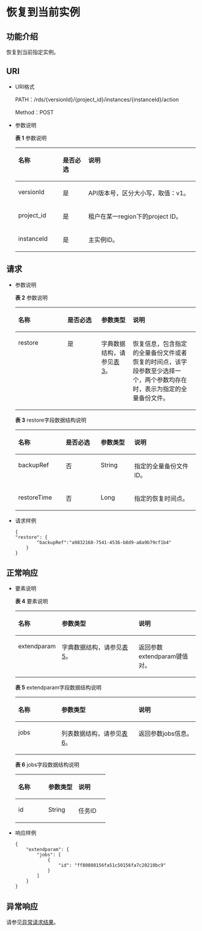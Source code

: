# 恢复到当前实例<a name="zh-cn_topic_0037147508"></a>

## 功能介绍<a name="section4850156117316"></a>

恢复到当前指定实例。

## URI<a name="section28961517113719"></a>

-   URI格式

    PATH：/rds/\{versionId\}/\{project\_id\}/instances/\{instanceId\}/action

    Method：POST

-   参数说明

    **表 1**  参数说明

    <a name="table4657088"></a>
    <table><thead align="left"><tr id="row60083059"><th class="cellrowborder" valign="top" width="24.69%" id="mcps1.2.4.1.1"><p id="p34889605"><a name="p34889605"></a><a name="p34889605"></a>名称</p>
    </th>
    <th class="cellrowborder" valign="top" width="14.16%" id="mcps1.2.4.1.2"><p id="p7485743"><a name="p7485743"></a><a name="p7485743"></a>是否必选</p>
    </th>
    <th class="cellrowborder" valign="top" width="61.150000000000006%" id="mcps1.2.4.1.3"><p id="p2365466"><a name="p2365466"></a><a name="p2365466"></a>说明</p>
    </th>
    </tr>
    </thead>
    <tbody><tr id="row5016156615186"><td class="cellrowborder" valign="top" width="24.69%" headers="mcps1.2.4.1.1 "><p id="p18868269151841"><a name="p18868269151841"></a><a name="p18868269151841"></a>versionId</p>
    </td>
    <td class="cellrowborder" valign="top" width="14.16%" headers="mcps1.2.4.1.2 "><p id="p51934802151841"><a name="p51934802151841"></a><a name="p51934802151841"></a>是</p>
    </td>
    <td class="cellrowborder" valign="top" width="61.150000000000006%" headers="mcps1.2.4.1.3 "><p id="p45969448151841"><a name="p45969448151841"></a><a name="p45969448151841"></a>API版本号，区分大小写，取值：v1。</p>
    </td>
    </tr>
    <tr id="row57385070"><td class="cellrowborder" valign="top" width="24.69%" headers="mcps1.2.4.1.1 "><p id="p17679057"><a name="p17679057"></a><a name="p17679057"></a>project_id</p>
    </td>
    <td class="cellrowborder" valign="top" width="14.16%" headers="mcps1.2.4.1.2 "><p id="p22717550"><a name="p22717550"></a><a name="p22717550"></a>是</p>
    </td>
    <td class="cellrowborder" valign="top" width="61.150000000000006%" headers="mcps1.2.4.1.3 "><p id="p28182251"><a name="p28182251"></a><a name="p28182251"></a>租户在某一region下的project ID。</p>
    </td>
    </tr>
    <tr id="row2864326155157"><td class="cellrowborder" valign="top" width="24.69%" headers="mcps1.2.4.1.1 "><p id="p41557789155220"><a name="p41557789155220"></a><a name="p41557789155220"></a>instanceId</p>
    </td>
    <td class="cellrowborder" valign="top" width="14.16%" headers="mcps1.2.4.1.2 "><p id="p10737742155220"><a name="p10737742155220"></a><a name="p10737742155220"></a>是</p>
    </td>
    <td class="cellrowborder" valign="top" width="61.150000000000006%" headers="mcps1.2.4.1.3 "><p id="p64450739155220"><a name="p64450739155220"></a><a name="p64450739155220"></a>主实例ID。</p>
    </td>
    </tr>
    </tbody>
    </table>


## 请求<a name="section3074340117316"></a>

-   参数说明

    **表 2**  参数说明

    <a name="table3678226816954"></a>
    <table><thead align="left"><tr id="row1340482316954"><th class="cellrowborder" valign="top" width="27.257274272572747%" id="mcps1.2.5.1.1"><p id="p1204887716954"><a name="p1204887716954"></a><a name="p1204887716954"></a>名称</p>
    </th>
    <th class="cellrowborder" valign="top" width="18.7981201879812%" id="mcps1.2.5.1.2"><p id="p5641325215138"><a name="p5641325215138"></a><a name="p5641325215138"></a>是否必选</p>
    </th>
    <th class="cellrowborder" valign="top" width="17.478252174782526%" id="mcps1.2.5.1.3"><p id="p3077560415137"><a name="p3077560415137"></a><a name="p3077560415137"></a>参数类型</p>
    </th>
    <th class="cellrowborder" valign="top" width="36.46635336466353%" id="mcps1.2.5.1.4"><p id="p6554990116954"><a name="p6554990116954"></a><a name="p6554990116954"></a>说明</p>
    </th>
    </tr>
    </thead>
    <tbody><tr id="row794180116954"><td class="cellrowborder" valign="top" width="27.257274272572747%" headers="mcps1.2.5.1.1 "><p id="p3930611216954"><a name="p3930611216954"></a><a name="p3930611216954"></a>restore</p>
    </td>
    <td class="cellrowborder" valign="top" width="18.7981201879812%" headers="mcps1.2.5.1.2 "><p id="p2196665315138"><a name="p2196665315138"></a><a name="p2196665315138"></a>是</p>
    </td>
    <td class="cellrowborder" valign="top" width="17.478252174782526%" headers="mcps1.2.5.1.3 "><p id="p41480320151354"><a name="p41480320151354"></a><a name="p41480320151354"></a>字典数据结构，请参见<a href="#table634280816954">表3</a>。</p>
    </td>
    <td class="cellrowborder" valign="top" width="36.46635336466353%" headers="mcps1.2.5.1.4 "><p id="p3798745816954"><a name="p3798745816954"></a><a name="p3798745816954"></a>恢复信息，包含指定的全量备份文件或者恢复的时间点，该字段参数至少选择一个，两个参数均存在时，表示为指定的全量备份文件。</p>
    </td>
    </tr>
    </tbody>
    </table>

    **表 3**  restore字段数据结构说明

    <a name="table634280816954"></a>
    <table><thead align="left"><tr id="row2197661216954"><th class="cellrowborder" valign="top" width="26.32%" id="mcps1.2.5.1.1"><p id="p3527513616954"><a name="p3527513616954"></a><a name="p3527513616954"></a>名称</p>
    </th>
    <th class="cellrowborder" valign="top" width="19.36%" id="mcps1.2.5.1.2"><p id="p40764322151251"><a name="p40764322151251"></a><a name="p40764322151251"></a>是否必选</p>
    </th>
    <th class="cellrowborder" valign="top" width="18.6%" id="mcps1.2.5.1.3"><p id="p25282334151257"><a name="p25282334151257"></a><a name="p25282334151257"></a>参数类型</p>
    </th>
    <th class="cellrowborder" valign="top" width="35.72%" id="mcps1.2.5.1.4"><p id="p4880423616954"><a name="p4880423616954"></a><a name="p4880423616954"></a>说明</p>
    </th>
    </tr>
    </thead>
    <tbody><tr id="row6082906916954"><td class="cellrowborder" valign="top" width="26.32%" headers="mcps1.2.5.1.1 "><p id="p2820759516954"><a name="p2820759516954"></a><a name="p2820759516954"></a>backupRef</p>
    </td>
    <td class="cellrowborder" valign="top" width="19.36%" headers="mcps1.2.5.1.2 "><p id="p25894537151251"><a name="p25894537151251"></a><a name="p25894537151251"></a>否</p>
    </td>
    <td class="cellrowborder" valign="top" width="18.6%" headers="mcps1.2.5.1.3 "><p id="p51393005151257"><a name="p51393005151257"></a><a name="p51393005151257"></a>String</p>
    </td>
    <td class="cellrowborder" valign="top" width="35.72%" headers="mcps1.2.5.1.4 "><p id="p2900499116954"><a name="p2900499116954"></a><a name="p2900499116954"></a>指定的全量备份文件ID。</p>
    </td>
    </tr>
    <tr id="row14634957211441"><td class="cellrowborder" valign="top" width="26.32%" headers="mcps1.2.5.1.1 "><p id="p44580875211441"><a name="p44580875211441"></a><a name="p44580875211441"></a>restoreTime</p>
    </td>
    <td class="cellrowborder" valign="top" width="19.36%" headers="mcps1.2.5.1.2 "><p id="p19527020151251"><a name="p19527020151251"></a><a name="p19527020151251"></a>否</p>
    </td>
    <td class="cellrowborder" valign="top" width="18.6%" headers="mcps1.2.5.1.3 "><p id="p18755047151257"><a name="p18755047151257"></a><a name="p18755047151257"></a>Long</p>
    </td>
    <td class="cellrowborder" valign="top" width="35.72%" headers="mcps1.2.5.1.4 "><p id="p34698034211441"><a name="p34698034211441"></a><a name="p34698034211441"></a>指定的恢复时间点。</p>
    </td>
    </tr>
    </tbody>
    </table>


-   请求样例

    ```
    {    
    "restore": {
            "backupRef":"a9832168-7541-4536-b8d9-a8a9b79cf1b4"
        }
    }
    ```


## 正常响应<a name="section28521534113742"></a>

-   要素说明

    **表 4**  要素说明

    <a name="table11854613"></a>
    <table><thead align="left"><tr id="row48728718"><th class="cellrowborder" valign="top" width="24.122412241224122%" id="mcps1.2.4.1.1"><p id="p54712068"><a name="p54712068"></a><a name="p54712068"></a>名称</p>
    </th>
    <th class="cellrowborder" valign="top" width="42.544254425442546%" id="mcps1.2.4.1.2"><p id="p2492560"><a name="p2492560"></a><a name="p2492560"></a>参数类型</p>
    </th>
    <th class="cellrowborder" valign="top" width="33.33333333333333%" id="mcps1.2.4.1.3"><p id="p570775"><a name="p570775"></a><a name="p570775"></a>说明</p>
    </th>
    </tr>
    </thead>
    <tbody><tr id="row46232835"><td class="cellrowborder" valign="top" width="24.122412241224122%" headers="mcps1.2.4.1.1 "><p id="p53872188"><a name="p53872188"></a><a name="p53872188"></a>extendparam</p>
    </td>
    <td class="cellrowborder" valign="top" width="42.544254425442546%" headers="mcps1.2.4.1.2 "><p id="p1571113"><a name="p1571113"></a><a name="p1571113"></a>字典数据结构，请参见<a href="#table52869820">表5</a>。</p>
    </td>
    <td class="cellrowborder" valign="top" width="33.33333333333333%" headers="mcps1.2.4.1.3 "><p id="p4491214"><a name="p4491214"></a><a name="p4491214"></a>返回参数extendparam键值对。</p>
    </td>
    </tr>
    </tbody>
    </table>

    **表 5**  extendparam字段数据结构说明

    <a name="table52869820"></a>
    <table><thead align="left"><tr id="row50931783"><th class="cellrowborder" valign="top" width="23.932393239323936%" id="mcps1.2.4.1.1"><p id="p31833731"><a name="p31833731"></a><a name="p31833731"></a>名称</p>
    </th>
    <th class="cellrowborder" valign="top" width="42.734273427342735%" id="mcps1.2.4.1.2"><p id="p28395444"><a name="p28395444"></a><a name="p28395444"></a>参数类型</p>
    </th>
    <th class="cellrowborder" valign="top" width="33.33333333333333%" id="mcps1.2.4.1.3"><p id="p18329666"><a name="p18329666"></a><a name="p18329666"></a>说明</p>
    </th>
    </tr>
    </thead>
    <tbody><tr id="row8307988"><td class="cellrowborder" valign="top" width="23.932393239323936%" headers="mcps1.2.4.1.1 "><p id="p1858451"><a name="p1858451"></a><a name="p1858451"></a>jobs</p>
    </td>
    <td class="cellrowborder" valign="top" width="42.734273427342735%" headers="mcps1.2.4.1.2 "><p id="p16316838"><a name="p16316838"></a><a name="p16316838"></a>列表数据结构，请参见<a href="#table32267243">表6</a>。</p>
    </td>
    <td class="cellrowborder" valign="top" width="33.33333333333333%" headers="mcps1.2.4.1.3 "><p id="p16706408"><a name="p16706408"></a><a name="p16706408"></a>返回参数jobs信息。</p>
    </td>
    </tr>
    </tbody>
    </table>

    **表 6**  jobs字段数据结构说明

    <a name="table32267243"></a>
    <table><thead align="left"><tr id="row9230088"><th class="cellrowborder" valign="top" width="33.33333333333333%" id="mcps1.2.4.1.1"><p id="p9439626"><a name="p9439626"></a><a name="p9439626"></a>名称</p>
    </th>
    <th class="cellrowborder" valign="top" width="33.33333333333333%" id="mcps1.2.4.1.2"><p id="p26412257"><a name="p26412257"></a><a name="p26412257"></a>参数类型</p>
    </th>
    <th class="cellrowborder" valign="top" width="33.33333333333333%" id="mcps1.2.4.1.3"><p id="p59018101"><a name="p59018101"></a><a name="p59018101"></a>说明</p>
    </th>
    </tr>
    </thead>
    <tbody><tr id="row15736877"><td class="cellrowborder" valign="top" width="33.33333333333333%" headers="mcps1.2.4.1.1 "><p id="p66727538"><a name="p66727538"></a><a name="p66727538"></a>id</p>
    </td>
    <td class="cellrowborder" valign="top" width="33.33333333333333%" headers="mcps1.2.4.1.2 "><p id="p36221483"><a name="p36221483"></a><a name="p36221483"></a>String</p>
    </td>
    <td class="cellrowborder" valign="top" width="33.33333333333333%" headers="mcps1.2.4.1.3 "><p id="p48259009"><a name="p48259009"></a><a name="p48259009"></a>任务ID</p>
    </td>
    </tr>
    </tbody>
    </table>


-   响应样例

    ```
    {
        "extendparam": {
            "jobs": [
                {
                    "id": "ff80808156fa51c50156fa7c20210bc9"
                }
            ]
        }
    }
    ```


## 异常响应<a name="section51597550"></a>

请参见[异常请求结果](异常请求结果.md)。

